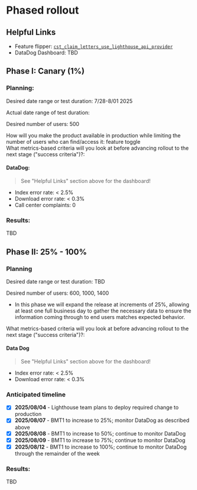 # Phased rollout

## Helpful Links

- Feature flipper: [`cst_claim_letters_use_lighthouse_api_provider`](https://staging-api.va.gov/flipper/features/cst_claim_letters_use_lighthouse_api_provider)
- DataDog Dashboard: TBD

## Phase I: Canary (1%)
### Planning: 
Desired date range or test duration: 7/28-8/01 2025

Actual date range of test duration: 

Desired number of users: 500  

How will you make the product available in production while limiting the number of users who can find/access it: feature toggle  
What metrics-based criteria will you look at before advancing rollout to the next stage ("success criteria")?:  

#### DataDog:

> See "Helpful Links" section above for the dashboard!
     
- Index error rate: < 2.5%
- Download error rate: < 0.3%
- Call center complaints: 0

### Results:  

TBD

## Phase II: 25% - 100%
### Planning 
Desired date range or test duration: TBD

Desired number of users: 600, 1000, 1400
- In this phase we will expand the release at increments of 25%, allowing at least one full business day to gather the necessary data to ensure the information coming through to end users matches expected behavior.

What metrics-based criteria will you look at before advancing rollout to the next stage ("success criteria")?:  
#### Data Dog

> See "Helpful Links" section above for the dashboard!

- Index error rate: < 2.5%
- Download error rate: < 0.3%

### Anticipated timeline

- [x] **2025/08/04** - Lighthouse team plans to deploy required change to production
- [x] **2025/08/07** - BMT1 to increase to 25%; monitor DataDog as described above
- [x] **2025/08/08** - BMT1 to increase to 50%; continue to monitor DataDog
- [x] **2025/08/09** - BMT1 to increase to 75%; continue to monitor DataDog
- [x] **2025/08/12** - BMT1 to increase to 100%; continue to monitor DataDog through the remainder of the week

### Results:

TBD
